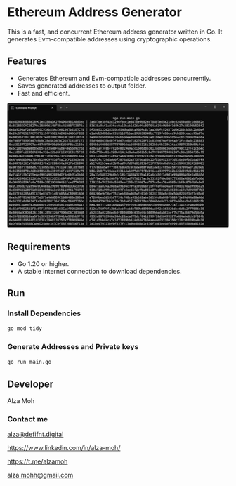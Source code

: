 # Ethereum Address Generator
This is a fast, and concurrent Ethereum address generator written in Go. 
It generates Evm-compatible addresses using cryptographic operations.

## Features

- Generates Ethereum and Evm-compatible addresses concurrently.
- Saves generated addresses to output folder.
- Fast and efficient.

![Result Image](output/result.jpg)

## Requirements

- Go 1.20 or higher.
- A stable internet connection to download dependencies.

## Run
### Install Dependencies 
```bash
go mod tidy
```

### Generate Addresses and Private keys 
```bash
go run main.go
```

## Developer
Alza Moh

### Contact me
alza@defifnt.digital

https://www.linkedin.com/in/alza-moh/

https://t.me/alzamoh

alza.mohh@gmail.com